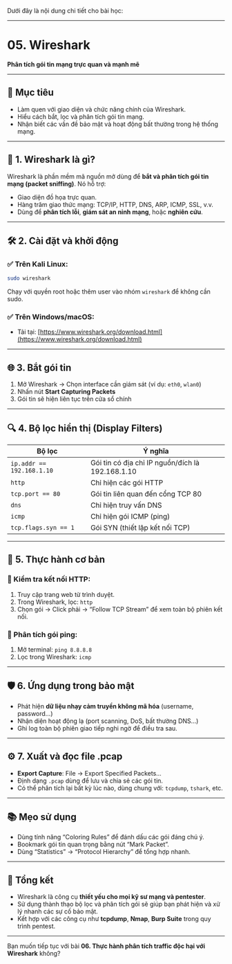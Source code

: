 Dưới đây là nội dung chi tiết cho bài học:

---

# 05. Wireshark

**Phân tích gói tin mạng trực quan và mạnh mẽ**

---

## 🎯 Mục tiêu

* Làm quen với giao diện và chức năng chính của Wireshark.
* Hiểu cách bắt, lọc và phân tích gói tin mạng.
* Nhận biết các vấn đề bảo mật và hoạt động bất thường trong hệ thống mạng.

---

## 📌 1. Wireshark là gì?

Wireshark là phần mềm mã nguồn mở dùng để **bắt và phân tích gói tin mạng (packet sniffing)**. Nó hỗ trợ:

* Giao diện đồ họa trực quan.
* Hàng trăm giao thức mạng: TCP/IP, HTTP, DNS, ARP, ICMP, SSL, v.v.
* Dùng để **phân tích lỗi**, **giám sát an ninh mạng**, hoặc **nghiên cứu**.

---

## 🛠 2. Cài đặt và khởi động

### ✅ Trên Kali Linux:

```bash
sudo wireshark
```

Chạy với quyền root hoặc thêm user vào nhóm `wireshark` để không cần sudo.

### ✅ Trên Windows/macOS:

* Tải tại: [https://www.wireshark.org/download.html](https://www.wireshark.org/download.html)

---

## 🌐 3. Bắt gói tin

1. Mở Wireshark → Chọn interface cần giám sát (ví dụ: `eth0`, `wlan0`)
2. Nhấn nút **Start Capturing Packets**
3. Gói tin sẽ hiện liên tục trên cửa sổ chính

---

## 🔍 4. Bộ lọc hiển thị (Display Filters)

| Bộ lọc                    | Ý nghĩa                                          |
| ------------------------- | ------------------------------------------------ |
| `ip.addr == 192.168.1.10` | Gói tin có địa chỉ IP nguồn/đích là 192.168.1.10 |
| `http`                    | Chỉ hiện các gói HTTP                            |
| `tcp.port == 80`          | Gói tin liên quan đến cổng TCP 80                |
| `dns`                     | Chỉ hiện truy vấn DNS                            |
| `icmp`                    | Chỉ hiện gói ICMP (ping)                         |
| `tcp.flags.syn == 1`      | Gói SYN (thiết lập kết nối TCP)                  |

---

## 🧪 5. Thực hành cơ bản

### 🔹 Kiểm tra kết nối HTTP:

1. Truy cập trang web từ trình duyệt.
2. Trong Wireshark, lọc: `http`
3. Chọn gói → Click phải → “Follow TCP Stream” để xem toàn bộ phiên kết nối.

### 🔹 Phân tích gói ping:

1. Mở terminal: `ping 8.8.8.8`
2. Lọc trong Wireshark: `icmp`

---

## 🛡 6. Ứng dụng trong bảo mật

* Phát hiện **dữ liệu nhạy cảm truyền không mã hóa** (username, password…)
* Nhận diện hoạt động lạ (port scanning, DoS, bất thường DNS…)
* Ghi log toàn bộ phiên giao tiếp nghi ngờ để điều tra sau.

---

## ⚙️ 7. Xuất và đọc file .pcap

* **Export Capture**: File → Export Specified Packets…
* Định dạng `.pcap` dùng để lưu và chia sẻ các gói tin.
* Có thể phân tích lại bất kỳ lúc nào, dùng chung với: `tcpdump`, `tshark`, etc.

---

## 📚 Mẹo sử dụng

* Dùng tính năng “Coloring Rules” để đánh dấu các gói đáng chú ý.
* Bookmark gói tin quan trọng bằng nút “Mark Packet”.
* Dùng “Statistics” → “Protocol Hierarchy” để tổng hợp nhanh.

---

## 🧠 Tổng kết

* Wireshark là công cụ **thiết yếu cho mọi kỹ sư mạng và pentester**.
* Sử dụng thành thạo bộ lọc và phân tích gói sẽ giúp bạn phát hiện và xử lý nhanh các sự cố bảo mật.
* Kết hợp với các công cụ như **tcpdump**, **Nmap**, **Burp Suite** trong quy trình pentest.

---

Bạn muốn tiếp tục với bài **06. Thực hành phân tích traffic độc hại với Wireshark** không?
